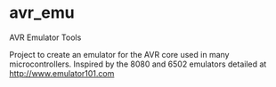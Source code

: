 # avr_emu
AVR Emulator Tools

Project to create an emulator for the AVR core used in many microcontrollers. Inspired by the 8080 and 6502 emulators detailed at http://www.emulator101.com
